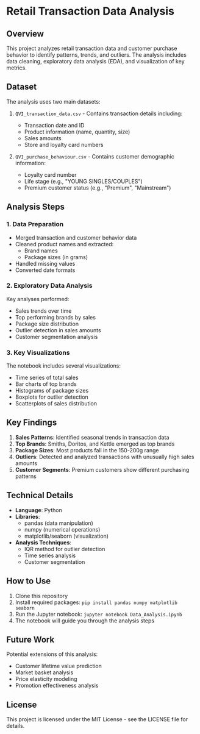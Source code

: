 # Retail Transaction Data Analysis

## Overview
This project analyzes retail transaction data and customer purchase behavior to identify patterns, trends, and outliers. The analysis includes data cleaning, exploratory data analysis (EDA), and visualization of key metrics.

## Dataset
The analysis uses two main datasets:
1. `QVI_transaction_data.csv` - Contains transaction details including:
   - Transaction date and ID
   - Product information (name, quantity, size)
   - Sales amounts
   - Store and loyalty card numbers

2. `QVI_purchase_behaviour.csv` - Contains customer demographic information:
   - Loyalty card number
   - Life stage (e.g., "YOUNG SINGLES/COUPLES")
   - Premium customer status (e.g., "Premium", "Mainstream")

## Analysis Steps

### 1. Data Preparation
- Merged transaction and customer behavior data
- Cleaned product names and extracted:
  - Brand names
  - Package sizes (in grams)
- Handled missing values
- Converted date formats

### 2. Exploratory Data Analysis
Key analyses performed:
- Sales trends over time
- Top performing brands by sales
- Package size distribution
- Outlier detection in sales amounts
- Customer segmentation analysis

### 3. Key Visualizations
The notebook includes several visualizations:
- Time series of total sales
- Bar charts of top brands
- Histograms of package sizes
- Boxplots for outlier detection
- Scatterplots of sales distribution

## Key Findings
1. **Sales Patterns**: Identified seasonal trends in transaction data
2. **Top Brands**: Smiths, Doritos, and Kettle emerged as top brands
3. **Package Sizes**: Most products fall in the 150-200g range
4. **Outliers**: Detected and analyzed transactions with unusually high sales amounts
5. **Customer Segments**: Premium customers show different purchasing patterns

## Technical Details
- **Language**: Python
- **Libraries**:
  - pandas (data manipulation)
  - numpy (numerical operations)
  - matplotlib/seaborn (visualization)
- **Analysis Techniques**:
  - IQR method for outlier detection
  - Time series analysis
  - Customer segmentation

## How to Use
1. Clone this repository
2. Install required packages: `pip install pandas numpy matplotlib seaborn`
3. Run the Jupyter notebook: `jupyter notebook Data_Analysis.ipynb`
4. The notebook will guide you through the analysis steps

## Future Work
Potential extensions of this analysis:
- Customer lifetime value prediction
- Market basket analysis
- Price elasticity modeling
- Promotion effectiveness analysis

## License
This project is licensed under the MIT License - see the LICENSE file for details.
